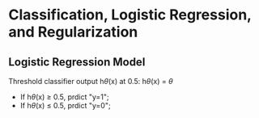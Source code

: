 # Classification, Logistic Regression, and Regularization
## Logistic Regression Model
Threshold classifier output h$\theta$(x) at 0.5:
h$\theta$(x) = $\theta$
 * If h$\theta$(x) $\geq$ 0.5, prdict "y=1";
 * If h$\theta$(x) $\leq$ 0.5, prdict "y=0";
